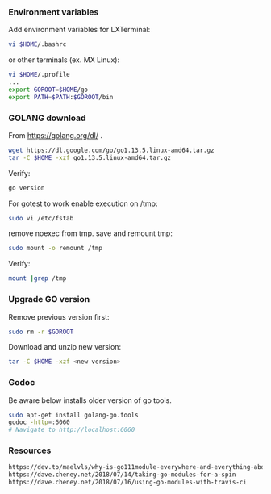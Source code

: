 ### Environment variables
Add environment variables for LXTerminal:
```bash
vi $HOME/.bashrc
```
or other terminals (ex. MX Linux):
```bash
vi $HOME/.profile
...
export GOROOT=$HOME/go
export PATH=$PATH:$GOROOT/bin
```
### GOLANG download 
From https://golang.org/dl/ .
```bash
wget https://dl.google.com/go/go1.13.5.linux-amd64.tar.gz
tar -C $HOME -xzf go1.13.5.linux-amd64.tar.gz
```
Verify:
```bash
go version
```
For gotest to work enable execution on /tmp:
```bash
sudo vi /etc/fstab
```
remove noexec from tmp. save and remount tmp:
```bash
sudo mount -o remount /tmp
```
Verify:
```bash
mount |grep /tmp
```
### Upgrade GO version
Remove previous version first:
```bash
sudo rm -r $GOROOT
```
Download and unzip new version:
```bash
tar -C $HOME -xzf <new version>
```
### Godoc
Be aware below installs older version of go tools.
```bash
sudo apt-get install golang-go.tools
godoc -http=:6060
# Navigate to http://localhost:6060
```
### Resources
```html
https://dev.to/maelvls/why-is-go111module-everywhere-and-everything-about-go-modules-24k
https://dave.cheney.net/2018/07/14/taking-go-modules-for-a-spin
https://dave.cheney.net/2018/07/16/using-go-modules-with-travis-ci
```
